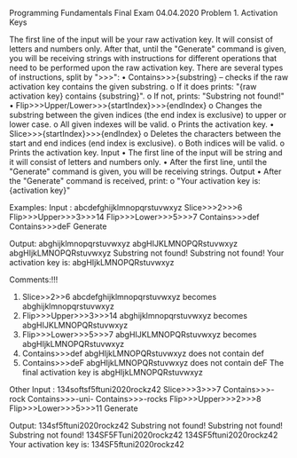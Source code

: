 Programming Fundamentals Final Exam 04.04.2020
Problem 1. Activation Keys

The first line of the input will be your raw activation key. It will consist of letters and numbers only. 
After that, until the "Generate" command is given, you will be receiving strings with instructions for different operations that need to be performed upon the raw activation key.
There are several types of instructions, split by ">>>":
•	Contains>>>{substring} – checks if the raw activation key contains the given substring.
o	If it does prints: "{raw activation key} contains {substring}".
o	If not, prints: "Substring not found!"
•	Flip>>>Upper/Lower>>>{startIndex}>>>{endIndex}
o	Changes the substring between the given indices (the end index is exclusive) to upper or lower case. 
o	All given indexes will be valid.
o	Prints the activation key.
•	Slice>>>{startIndex}>>>{endIndex}
o	Deletes the characters between the start and end indices (end index is exclusive).
o	Both indices will be valid.
o	Prints the activation key.
Input
•	The first line of the input will be string and it will consist of letters and numbers only. 
•	After the first line, until the "Generate" command is given, you will be receiving strings.
Output
•	After the "Generate" command is received, print:
o	"Your activation key is: {activation key}"

Examples:
Input	:
abcdefghijklmnopqrstuvwxyz
Slice>>>2>>>6
Flip>>>Upper>>>3>>>14
Flip>>>Lower>>>5>>>7
Contains>>>def
Contains>>>deF
Generate

Output:
abghijklmnopqrstuvwxyz
abgHIJKLMNOPQRstuvwxyz
abgHIjkLMNOPQRstuvwxyz
Substring not found!
Substring not found!
Your activation key is: abgHIjkLMNOPQRstuvwxyz

Comments:!!!
1.	Slice>>2>>6 
abcdefghijklmnopqrstuvwxyz becomes abghijklmnopqrstuvwxyz
2.	Flip>>>Upper>>>3>>>14
abghijklmnopqrstuvwxyz becomes abgHIJKLMNOPQRstuvwxyz
3.	Flip>>>Lower>>>5>>>7
abgHIJKLMNOPQRstuvwxyz becomes abgHIjkLMNOPQRstuvwxyz
4.	Contains>>>def
abgHIjkLMNOPQRstuvwxyz does not contain def
5.	Contains>>>deF
abgHIjkLMNOPQRstuvwxyz does not contain deF
The final activation key is abgHIjkLMNOPQRstuvwxyz

Other Input	:
134softsf5ftuni2020rockz42
Slice>>>3>>>7
Contains>>>-rock
Contains>>>-uni-
Contains>>>-rocks
Flip>>>Upper>>>2>>>8
Flip>>>Lower>>>5>>>11
Generate

Output:
134sf5ftuni2020rockz42
Substring not found!
Substring not found!
Substring not found!
134SF5FTuni2020rockz42
134SF5ftuni2020rockz42
Your activation key is: 134SF5ftuni2020rockz42

